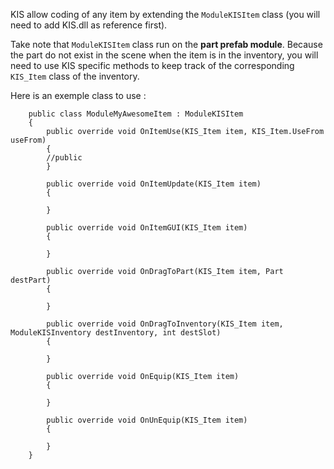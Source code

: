 KIS allow coding of any item by extending the `ModuleKISItem` class (you will need to add KIS.dll as reference first).

Take note that `ModuleKISItem` class run on the **part prefab module**. Because the part do not exist in the scene when the item is in the inventory, you will need to use KIS specific methods to keep track of the corresponding `KIS_Item` class of the inventory.

Here is an exemple class to use : 

```
    public class ModuleMyAwesomeItem : ModuleKISItem
    {
        public override void OnItemUse(KIS_Item item, KIS_Item.UseFrom useFrom)
        {
        //public 
        }

        public override void OnItemUpdate(KIS_Item item)
        {

        }

        public override void OnItemGUI(KIS_Item item)
        {

        }

        public override void OnDragToPart(KIS_Item item, Part destPart)
        {

        }

        public override void OnDragToInventory(KIS_Item item, ModuleKISInventory destInventory, int destSlot)
        {

        }

        public override void OnEquip(KIS_Item item)
        {

        }

        public override void OnUnEquip(KIS_Item item)
        {

        }
    }
```
